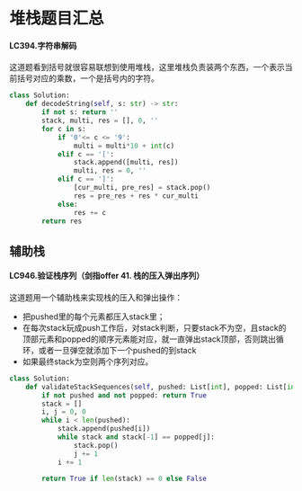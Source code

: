 # 堆栈题目汇总

#### LC394.字符串解码
这道题看到括号就很容易联想到使用堆栈，这里堆栈负责装两个东西，一个表示当前括号对应的乘数，一个是括号内的字符。
```python
class Solution:
    def decodeString(self, s: str) -> str:
        if not s: return ''
        stack, multi, res = [], 0, ''
        for c in s:
            if '0'<= c <= '9':
                multi = multi*10 + int(c)
            elif c == '[':
                stack.append([multi, res])
                multi, res = 0, ''
            elif c == ']':
                [cur_multi, pre_res] = stack.pop()
                res = pre_res + res * cur_multi
            else:
                res += c
        return res
```

## 辅助栈

#### LC946.验证栈序列（剑指offer 41. 栈的压入弹出序列）
这道题用一个辅助栈来实现栈的压入和弹出操作：  
- 把pushed里的每个元素都压入stack里；
 - 在每次stack玩成push工作后，对stack判断，只要stack不为空，且stack的顶部元素和popped的顺序元素能对应，就一直弹出stack顶部，否则跳出循环，或者一旦弹空就添加下一个pushed的到stack
- 如果最终stack为空则两个序列对应。
```python
class Solution:
    def validateStackSequences(self, pushed: List[int], popped: List[int]) -> bool:
        if not pushed and not popped: return True
        stack = []
        i, j = 0, 0
        while i < len(pushed):
            stack.append(pushed[i])
            while stack and stack[-1] == popped[j]:
                stack.pop()
                j += 1
            i += 1
        
        return True if len(stack) == 0 else False
```
